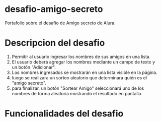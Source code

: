 # desafio-amigo-secreto
Portafolio sobre el desafío de Amigo secreto de Alura.

# Descripcion del desafio
1. Permitir al usuario ingresar los nombres de sus amigos en una lista.
2. El usuario deberá agregar los nombres mediante un campo de texto y un botón "Adicionar".
3. Los nombres ingresados se mostrarán en una lista visible en la página.
4. luego se realizara un sorteo aleatorio que determinara quién es el "amigo secreto".
5. para finalizar, un botón "Sortear Amigo" seleccionará uno de los nombres de forma aleatoria mostrando el resultado en pantalla.

# Funcionalidades del desafio
